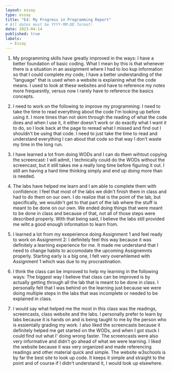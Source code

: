 ```yaml
---
layout: essay
type: essay
title: "E4: My Progress in Programming Report"
# All dates must be YYYY-MM-DD format!
date: 2023-04-14
published: true
labels:
  - Essay
---
```



1. My programming skills have greatly improved in the ways: I have a better foundation of basic coding. What I mean by this is that whenever there is a situation in an assignment where I had to loo kup information so that I could complete my code, I have a better understanding of the "language" that is used when a website is explaining what the code means. I used to look at these websites and have to reference my notes more frequesntly, versus now I rarely have to reference the basics concepts.

2. I need to work on the following to improve my programming: I need to take the time to read everything about the code I'm looking up before using it. I more times than not skim through the reading of what the code does and when I use it, it either doesn't work or do exactly what I want it to do, so I look back at the page to reread what I missed and find out I shouldn't be using that code. I need to just take the time to read and understand everything I can about that code so that way I don't waste my time in the long run.

3. I have learned a lot from doing WODs and I can do them wihtout copying the screencast: I will admit, I technically could do the WODs without the screencast, but it still takes me a really long time before figuring it out. I still am having a hard time thinking simply and end up doing more than is needed.

4. The labs have helped me learn and I am able to complete them with confidence: I feel that most of the labs we didn't finish them in class and had to do them on our own. I do realize that is the point of the lab, but specifically, we wouldn't get to that part of the lab where the stuff is meant to be done on our own. We ended doing things that were meant to be done in class and because of that, not all of those steps were described properly. With that being said, I believe the labs still provided me wiht a good enough information to learn from.

5. I learned a lot from my exeperience doing Assignment 1 and feel ready to work on Assignemnt 2: I definitely feel this way because it was definitely a learning experience for me. It made me understand that I need to change habits to accomodate the upcoming Assignemnts properly. Starting early is a big one, I felt very overwhlemed with Assignment 1 which was due to my procrastination.

6. I think the class can be improved to help my learning in the following ways: The biggest way I believe that class can be improved is by actually getting through all the lab that is meant to be done in class. I personally felt that I was behind on the learning just because we were doing multiple steps in the labs that was incomplete or needed to be explained in class.

7. I would say what helped me the most in this class was the readings, screencasts, class website and the labs. I personally prefer to learn by labs because it is hands on and is being taught to me by the person who is essientally grading my work. I also liked the screencasts because it definitely helped me get started on the WODs, and when I got stuck I could find out what I' doing wrong faster. The screencasts were also very informative and didn't go ahead of what we were learning. I liked the website because it was very organized and made referencing readings and other material quick and simple. The website w3schools is by far the best site to look up code. It keeps it simple and straight to the point and of course if I didn't understand it, I would look up elsewhere.

